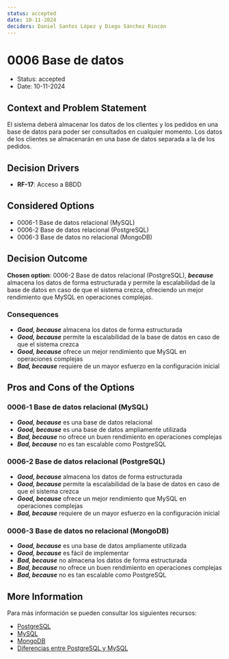 ```yaml
---
status: accepted
date: 10-11-2024
deciders: Daniel Santos López y Diego Sánchez Rincón
---
```


# 0006 Base de datos

* Status: accepted
* Date: 10-11-2024

## Context and Problem Statement

El sistema deberá almacenar los datos de los clientes y los pedidos en una base de datos para poder ser consultados en cualquier momento.
Los datos de los clientes se almacenarán en una base de datos separada a la de los pedidos.

## Decision Drivers

* **RF-17**: Acceso a BBDD

## Considered Options

* 0006-1 Base de datos relacional (MySQL)
* 0006-2 Base de datos relacional (PostgreSQL)
* 0006-3 Base de datos no relacional (MongoDB)

## Decision Outcome

**Chosen option**: 0006-2 Base de datos relacional (PostgreSQL), ***because*** almacena los datos de forma estructurada y permite la escalabilidad de la base de datos en caso de que el sistema crezca, ofreciendo un mejor rendimiento que MySQL en operaciones complejas.

### Consequences

* ***Good, because*** almacena los datos de forma estructurada
* ***Good, because*** permite la escalabilidad de la base de datos en caso de que el sistema crezca
* ***Good, because*** ofrece un mejor rendimiento que MySQL en operaciones complejas
* ***Bad, because*** requiere de un mayor esfuerzo en la configuración inicial

## Pros and Cons of the Options

### 0006-1 Base de datos relacional (MySQL)

* ***Good, because*** es una base de datos relacional
* ***Good, because*** es una base de datos ampliamente utilizada
* ***Bad, because*** no ofrece un buen rendimiento en operaciones complejas
* ***Bad, because*** no es tan escalable como PostgreSQL

### 0006-2 Base de datos relacional (PostgreSQL)

* ***Good, because*** almacena los datos de forma estructurada
* ***Good, because*** permite la escalabilidad de la base de datos en caso de que el sistema crezca
* ***Good, because*** ofrece un mejor rendimiento que MySQL en operaciones complejas
* ***Bad, because*** requiere de un mayor esfuerzo en la configuración inicial

### 0006-3 Base de datos no relacional (MongoDB)

* ***Good, because*** es una base de datos ampliamente utilizada
* ***Good, because*** es fácil de implementar
* ***Bad, because*** no almacena los datos de forma estructurada
* ***Bad, because*** no ofrece un buen rendimiento en operaciones complejas
* ***Bad, because*** no es tan escalable como PostgreSQL

## More Information

Para más información se pueden consultar los siguientes recursos:

* [PostgreSQL](https://www.postgresql.org/)
* [MySQL](https://www.mysql.com/)
* [MongoDB](https://www.mongodb.com/)
* [Diferencias entre PostgreSQL y MySQL](https://www.digitalocean.com/community/tutorials/sqlite-vs-mysql-vs-postgresql-a-comparison-of-relational-database-management-systems)